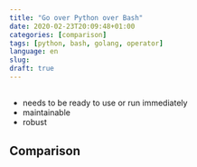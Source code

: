 ```yaml
---
title: "Go over Python over Bash"
date: 2020-02-23T20:09:48+01:00
categories: [comparison]
tags: [python, bash, golang, operator]
language: en
slug:
draft: true
---
```


## 

- needs to be ready to use or run immediately
- maintainable
- robust

## Comparison

<!-- Table -->